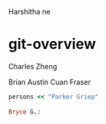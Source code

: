 Harshitha
ne

# git-overview
Charles Zheng

Brian Austin
Cuan Fraser

```ruby
persons << "Parker Griep"
``
Bryce G.:
